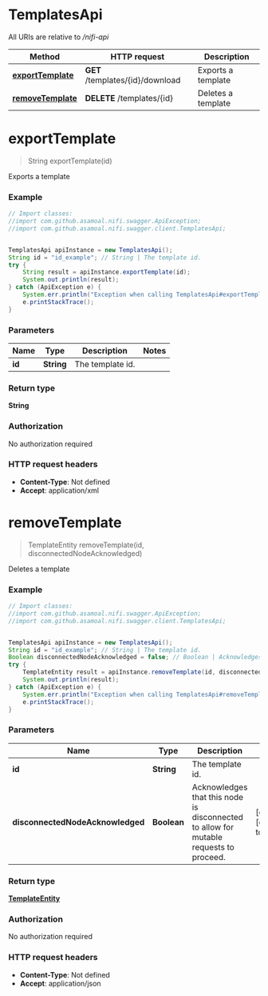 # TemplatesApi

All URIs are relative to */nifi-api*

Method | HTTP request | Description
------------- | ------------- | -------------
[**exportTemplate**](TemplatesApi.md#exportTemplate) | **GET** /templates/{id}/download | Exports a template
[**removeTemplate**](TemplatesApi.md#removeTemplate) | **DELETE** /templates/{id} | Deletes a template

<a name="exportTemplate"></a>
# **exportTemplate**
> String exportTemplate(id)

Exports a template

### Example
```java
// Import classes:
//import com.github.asamoal.nifi.swagger.ApiException;
//import com.github.asamoal.nifi.swagger.client.TemplatesApi;


TemplatesApi apiInstance = new TemplatesApi();
String id = "id_example"; // String | The template id.
try {
    String result = apiInstance.exportTemplate(id);
    System.out.println(result);
} catch (ApiException e) {
    System.err.println("Exception when calling TemplatesApi#exportTemplate");
    e.printStackTrace();
}
```

### Parameters

Name | Type | Description  | Notes
------------- | ------------- | ------------- | -------------
 **id** | **String**| The template id. |

### Return type

**String**

### Authorization

No authorization required

### HTTP request headers

 - **Content-Type**: Not defined
 - **Accept**: application/xml

<a name="removeTemplate"></a>
# **removeTemplate**
> TemplateEntity removeTemplate(id, disconnectedNodeAcknowledged)

Deletes a template

### Example
```java
// Import classes:
//import com.github.asamoal.nifi.swagger.ApiException;
//import com.github.asamoal.nifi.swagger.client.TemplatesApi;


TemplatesApi apiInstance = new TemplatesApi();
String id = "id_example"; // String | The template id.
Boolean disconnectedNodeAcknowledged = false; // Boolean | Acknowledges that this node is disconnected to allow for mutable requests to proceed.
try {
    TemplateEntity result = apiInstance.removeTemplate(id, disconnectedNodeAcknowledged);
    System.out.println(result);
} catch (ApiException e) {
    System.err.println("Exception when calling TemplatesApi#removeTemplate");
    e.printStackTrace();
}
```

### Parameters

Name | Type | Description  | Notes
------------- | ------------- | ------------- | -------------
 **id** | **String**| The template id. |
 **disconnectedNodeAcknowledged** | **Boolean**| Acknowledges that this node is disconnected to allow for mutable requests to proceed. | [optional] [default to false]

### Return type

[**TemplateEntity**](TemplateEntity.md)

### Authorization

No authorization required

### HTTP request headers

 - **Content-Type**: Not defined
 - **Accept**: application/json

